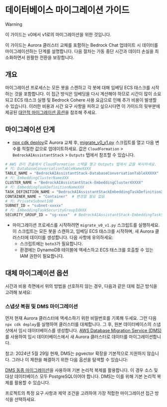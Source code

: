 # 데이터베이스 마이그레이션 가이드

> [!Warning]
> 이 가이드는 v0에서 v1로의 마이그레이션을 위한 것입니다.

이 가이드는 Aurora 클러스터 교체를 포함하는 Bedrock Chat 업데이트 시 데이터를 마이그레이션하는 단계를 설명합니다. 다음 절차는 가동 중단 시간과 데이터 손실을 최소화하면서 원활한 전환을 보장합니다.

## 개요

마이그레이션 프로세스는 모든 봇을 스캔하고 각 봇에 대해 임베딩 ECS 태스크를 시작하는 것을 포함합니다. 이 접근 방식은 임베딩을 다시 계산해야 하므로 시간이 많이 소요되고 ECS 태스크 실행 및 Bedrock Cohere 사용 요금으로 인해 추가 비용이 발생할 수 있습니다. 이러한 비용과 시간 요구 사항을 피하고 싶으시다면 이 가이드의 뒷부분에 제공된 [대안적 마이그레이션 옵션](#alternative-migration-options)을 참조해 주세요.

## 마이그레이션 단계

- [npx cdk deploy](../README.md#deploy-using-cdk)로 Aurora 교체 후, [migrate_v0_v1.py](./migrate_v0_v1.py) 스크립트를 열고 다음 변수를 적절한 값으로 업데이트하세요. 값은 `CloudFormation` > `BedrockAIAssistantStack` > `Outputs` 탭에서 참조할 수 있습니다.

```py
# AWS 관리 콘솔에서 CloudFormation 스택을 열고 Outputs 탭에서 값을 복사하세요.
# 키: DatabaseConversationTableNameXXXX
TABLE_NAME = "BedrockAIAssistantStack-DatabaseConversationTableXXXXX"
# 키: EmbeddingClusterNameXXX
CLUSTER_NAME = "BedrockAIAssistantStack-EmbeddingClusterXXXXX"
# 키: EmbeddingTaskDefinitionNameXXX
TASK_DEFINITION_NAME = "BedrockAIAssistantStackEmbeddingTaskDefinitionXXXXX"
CONTAINER_NAME = "Container"  # 변경할 필요 없음
# 키: PrivateSubnetId0
SUBNET_ID = "subnet-xxxxx"
# 키: EmbeddingTaskSecurityGroupIdXXX
SECURITY_GROUP_ID = "sg-xxxx"  # BedrockAIAssistantStack-EmbeddingTaskSecurityGroupXXXXX
```

- 마이그레이션 프로세스를 시작하려면 `migrate_v0_v1.py` 스크립트를 실행하세요. 이 스크립트는 모든 봇을 스캔하고, 임베딩 ECS 태스크를 시작하며, 새 Aurora 클러스터에 데이터를 생성합니다. 다음 사항에 유의하세요:
  - 스크립트에는 `boto3`가 필요합니다.
  - 환경에는 DynamoDB 테이블에 액세스하고 ECS 태스크를 호출할 수 있는 IAM 권한이 필요합니다.

## 대체 마이그레이션 옵션

시간과 비용 측면에서 위의 방법을 선호하지 않는 경우, 다음과 같은 대체 접근 방식을 고려해 보세요:

### 스냅샷 복원 및 DMS 마이그레이션

먼저 현재 Aurora 클러스터에 액세스하기 위한 비밀번호를 기록해 두세요. 그런 다음 `npx cdk deploy`를 실행하여 클러스터를 대체합니다. 그 후, 원본 데이터베이스의 스냅샷에서 임시 데이터베이스를 생성합니다.
[AWS Database Migration Service (DMS)](https://aws.amazon.com/dms/)를 사용하여 임시 데이터베이스에서 새 Aurora 클러스터로 데이터를 마이그레이션합니다.

참고: 2024년 5월 29일 현재, DMS는 pgvector 확장을 기본적으로 지원하지 않습니다. 그러나 이 제한을 해결하기 위한 다음 옵션을 탐색할 수 있습니다:

[DMS 동종 마이그레이션](https://docs.aws.amazon.com/dms/latest/userguide/dm-migrating-data.html)을 사용하여 기본 논리적 복제를 활용합니다. 이 경우 소스 및 대상 데이터베이스 모두 PostgreSQL이어야 합니다. DMS는 이를 위해 기본 논리적 복제를 활용할 수 있습니다.

프로젝트의 특정 요구 사항과 제약 조건을 고려하여 가장 적합한 마이그레이션 접근 방식을 선택하세요.